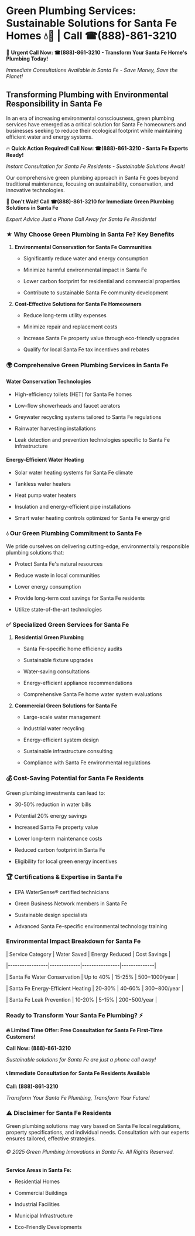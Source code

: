 # Green Plumbing Services: Sustainable Solutions for Santa Fe Homes 💧🌿 | Call ☎(888)-861-3210

🚨 **Urgent Call Now: ☎(888)-861-3210 - Transform Your Santa Fe Home's Plumbing Today!**
*Immediate Consultations Available in Santa Fe - Save Money, Save the Planet!*

## Transforming Plumbing with Environmental Responsibility in Santa Fe

In an era of increasing environmental consciousness, green plumbing services have emerged as a critical solution for Santa Fe homeowners and businesses seeking to reduce their ecological footprint while maintaining efficient water and energy systems. 

🔥 **Quick Action Required! Call Now: ☎(888)-861-3210 - Santa Fe Experts Ready!**
*Instant Consultation for Santa Fe Residents - Sustainable Solutions Await!*

Our comprehensive green plumbing approach in Santa Fe goes beyond traditional maintenance, focusing on sustainability, conservation, and innovative technologies.

🚨 **Don't Wait! Call ☎(888)-861-3210 for Immediate Green Plumbing Solutions in Santa Fe**
*Expert Advice Just a Phone Call Away for Santa Fe Residents!*

### ★ Why Choose Green Plumbing in Santa Fe? Key Benefits

1. **Environmental Conservation for Santa Fe Communities** 
   - Significantly reduce water and energy consumption
   - Minimize harmful environmental impact in Santa Fe
   - Lower carbon footprint for residential and commercial properties
   - Contribute to sustainable Santa Fe community development

2. **Cost-Effective Solutions for Santa Fe Homeowners** 
   - Reduce long-term utility expenses
   - Minimize repair and replacement costs
   - Increase Santa Fe property value through eco-friendly upgrades
   - Qualify for local Santa Fe tax incentives and rebates

### 🌍 Comprehensive Green Plumbing Services in Santa Fe

#### Water Conservation Technologies
- High-efficiency toilets (HET) for Santa Fe homes
- Low-flow showerheads and faucet aerators
- Greywater recycling systems tailored to Santa Fe regulations
- Rainwater harvesting installations
- Leak detection and prevention technologies specific to Santa Fe infrastructure

#### Energy-Efficient Water Heating
- Solar water heating systems for Santa Fe climate
- Tankless water heaters
- Heat pump water heaters
- Insulation and energy-efficient pipe installations
- Smart water heating controls optimized for Santa Fe energy grid

### 💧 Our Green Plumbing Commitment to Santa Fe

We pride ourselves on delivering cutting-edge, environmentally responsible plumbing solutions that:
- Protect Santa Fe's natural resources
- Reduce waste in local communities
- Lower energy consumption
- Provide long-term cost savings for Santa Fe residents
- Utilize state-of-the-art technologies

### ✅ Specialized Green Services for Santa Fe

1. **Residential Green Plumbing**
   - Santa Fe-specific home efficiency audits
   - Sustainable fixture upgrades
   - Water-saving consultations
   - Energy-efficient appliance recommendations
   - Comprehensive Santa Fe home water system evaluations

2. **Commercial Green Solutions for Santa Fe**
   - Large-scale water management
   - Industrial water recycling
   - Energy-efficient system design
   - Sustainable infrastructure consulting
   - Compliance with Santa Fe environmental regulations

### 💰 Cost-Saving Potential for Santa Fe Residents

Green plumbing investments can lead to:
- 30-50% reduction in water bills
- Potential 20% energy savings
- Increased Santa Fe property value
- Lower long-term maintenance costs
- Reduced carbon footprint in Santa Fe
- Eligibility for local green energy incentives

### 🏆 Certifications & Expertise in Santa Fe

- EPA WaterSense® certified technicians
- Green Business Network members in Santa Fe
- Sustainable design specialists
- Advanced Santa Fe-specific environmental technology training

### Environmental Impact Breakdown for Santa Fe

| Service Category | Water Saved | Energy Reduced | Cost Savings |
|-----------------|-------------|----------------|--------------|
| Santa Fe Water Conservation | Up to 40% | 15-25% | $500-$1000/year |
| Santa Fe Energy-Efficient Heating | 20-30% | 40-60% | $300-$800/year |
| Santa Fe Leak Prevention | 10-20% | 5-15% | $200-$500/year |

### Ready to Transform Your Santa Fe Plumbing? ⚡

**🔥 Limited Time Offer: Free Consultation for Santa Fe First-Time Customers!**

**Call Now: (888)-861-3210**
*Sustainable solutions for Santa Fe are just a phone call away!*

#### 📞 Immediate Consultation for Santa Fe Residents Available

**Call: (888)-861-3210**
*Transform Your Santa Fe Plumbing, Transform Your Future!*

### ⚠️ Disclaimer for Santa Fe Residents

Green plumbing solutions may vary based on Santa Fe local regulations, property specifications, and individual needs. Consultation with our experts ensures tailored, effective strategies.

###### © 2025 Green Plumbing Innovations in Santa Fe. All Rights Reserved.

**Service Areas in Santa Fe:** 
- Residential Homes
- Commercial Buildings
- Industrial Facilities
- Municipal Infrastructure
- Eco-Friendly Developments